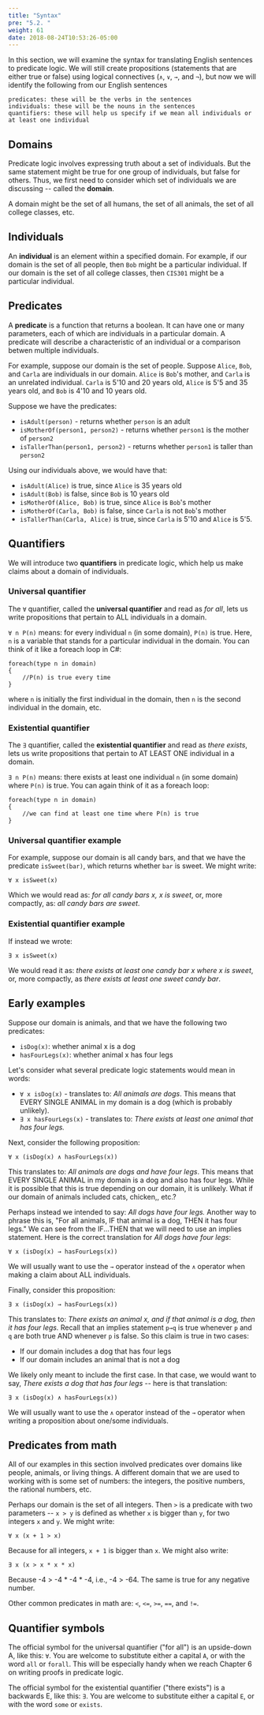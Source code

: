 ```yaml
---
title: "Syntax"
pre: "5.2. "
weight: 61
date: 2018-08-24T10:53:26-05:00
---
```


In this section, we will examine the syntax for translating English sentences to predicate logic. We will still create propositions (statements that are either true or false) using logical connectives (`∧`, `∨`, `→`, and `¬`), but now we will identify the following from our English sentences

```text
predicates: these will be the verbs in the sentences
individuals: these will be the nouns in the sentences
quantifiers: these will help us specify if we mean all individuals or at least one individual
```

## Domains
Predicate logic involves expressing truth about a set of individuals. But the same statement might be true for one group of individuals, but false for others. Thus, we first need to consider which set of individuals we are discussing -- called the **domain**.

A domain might be the set of all humans, the set of all animals, the set of all college classes, etc.

## Individuals

An **individual** is an element within a specified domain. For example, if our domain is the set of all people, then `Bob` might be a particular individual. If our domain is the set of all college classes, then `CIS301` might be a particular individual.

## Predicates

A **predicate** is a function that returns a boolean. It can have one or many parameters, each of which are individuals in a particular domain. A predicate will describe a characteristic of an individual or a comparison betwen multiple individuals.

For example, suppose our domain is the set of people. Suppose `Alice`, `Bob`, and `Carla` are individuals in our domain. `Alice` is `Bob`'s mother, and `Carla` is an unrelated individual. `Carla` is 5'10 and 20 years old, `Alice` is 5'5 and 35 years old, and `Bob` is 4'10 and 10 years old.

Suppose we have the predicates:

- `isAdult(person)` - returns whether `person` is an adult
- `isMotherOf(person1, person2)` - returns whether `person1` is the mother of `person2`
- `isTallerThan(person1, person2)` - returns whether `person1` is taller than `person2`

Using our individuals above, we would have that:

- `isAdult(Alice)` is true, since `Alice` is 35 years old
- `isAdult(Bob)` is false, since `Bob` is 10 years old
- `isMotherOf(Alice, Bob)` is true, since `Alice` is `Bob`'s mother
- `isMotherOf(Carla, Bob)` is false, since `Carla` is not `Bob`'s mother
- `isTallerThan(Carla, Alice)` is true, since `Carla` is 5'10 and `Alice` is 5'5.

## Quantifiers

We will introduce two **quantifiers** in predicate logic, which help us make claims about a domain of individuals.

### Universal quantifier

The `∀` quantifier, called the **universal quantifier** and read as *for all*, lets us write propositions that pertain to ALL individuals in a domain.

 `∀ n P(n)` means: for every individual `n` (in some domain), `P(n)` is true. Here, `n` is a variable that stands for a particular individual in the domain. You can think of it like a foreach loop in C#:

 ```text
 foreach(type n in domain)
 {
     //P(n) is true every time
 }
 ```

 where `n` is initially the first individual in the domain, then `n` is the second individual in the domain, etc. 

### Existential quantifier

 The `∃` quantifier, called the **existential quantifier** and read as *there exists*, lets us write propositions that pertain to AT LEAST ONE individual in a domain. 

`∃ n P(n)` means: there exists at least one individual `n` (in some domain) where `P(n)` is true. You can again think of it as a foreach loop:

 ```text
 foreach(type n in domain)
 {
     //we can find at least one time where P(n) is true
 }
 ```

### Universal quantifier example

For example, suppose our domain is all candy bars, and that we have the predicate `isSweet(bar)`, which returns whether `bar` is sweet. We might write:

```text
∀ x isSweet(x)
```

Which we would read as: *for all candy bars x, x is sweet*, or, more compactly, as: *all candy bars are sweet*.

### Existential quantifier example

If instead we wrote:

```text
∃ x isSweet(x)
```

We would read it as: *there exists at least one candy bar x where x is sweet*, or, more compactly, as *there exists at least one sweet candy bar*.

## Early examples

Suppose our domain is animals, and that we have the following two predicates:

- `isDog(x)`: whether animal x is a dog
- `hasFourLegs(x)`: whether animal x has four legs

Let's consider what several predicate logic statements would mean in words:

- `∀ x isDog(x)` - translates to: *All animals are dogs*. This means that EVERY SINGLE ANIMAL in my domain is a dog (which is probably unlikely).
- `∃ x hasFourLegs(x)` - translates to: *There exists at least one animal that has four legs.*

Next, consider the following proposition:

```text
∀ x (isDog(x) ∧ hasFourLegs(x))
```

This translates to: *All animals are dogs and have four legs*. This means that EVERY SINGLE ANIMAL in my domain is a dog and also has four legs. While it is possible that this is true depending on our domain, it is unlikely. What if our domain of animals included cats, chicken,, etc.?

Perhaps instead we intended to say: *All dogs have four legs.* Another way to phrase this is, "For all animals, IF that animal is a dog, THEN it has four legs." We can see from the IF...THEN that we will need to use an implies statement. Here is the correct translation for *All dogs have four legs*:

```text
∀ x (isDog(x) → hasFourLegs(x))
```

We will usually want to use the `→` operator instead of the `∧` operator when making a claim about ALL individuals.

Finally, consider this proposition: 

```text
∃ x (isDog(x) → hasFourLegs(x))
```

This translates to: *There exists an animal x, and if that animal is a dog, then it has four legs.* Recall that an implies statement `p→q` is true whenever `p` and `q` are both true AND whenever `p` is false. So this claim is true in two cases:

- If our domain includes a dog that has four legs
- If our domain includes an animal that is not a dog

We likely only meant to include the first case. In that case, we would want to say, *There exists a dog that has four legs* -- here is that translation:

```text
∃ x (isDog(x) ∧ hasFourLegs(x))
```

We will usually want to use the `∧` operator instead of the `→` operator when writing a proposition about one/some individuals.

## Predicates from math

All of our examples in this section involved predicates over domains like people, animals, or living things. A different domain that we are used to working with is some set of numbers: the integers, the positive numbers, the rational numbers, etc. 

Perhaps our domain is the set of all integers. Then `>` is a predicate with two parameters -- `x > y` is defined as whether `x` is bigger than `y`, for two integers `x` and `y`. We might write:

```text
∀ x (x + 1 > x)
```

Because for all integers, `x + 1` is bigger than `x`. We might also write:

```text
∃ x (x > x * x * x)
```

Because -4 > -4 * -4 * -4, i.e., -4 > -64. The same is true for any negative number.

Other common predicates in math are: `<`, `<=`, `>=`, `==`, and `!=`.

## Quantifier symbols

The official symbol for the universal quantifier ("for all") is an upside-down A, like this: `∀`. You are welcome to substitute either a capital `A`, or with the word `all` or `forall`. This will be especially handy when we reach Chapter 6 on writing proofs in predicate logic.

The official symbol for the existential quantifier ("there exists") is a backwards E, like this: `∃`. You are welcome to substitute either a capital `E`, or with the word `some` or `exists`.
